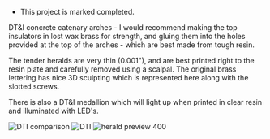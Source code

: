 * This project is marked completed.

DT&I concrete catenary arches - I would recommend making the top insulators in lost wax brass for strength, and gluing them into the holes provided at the top of the arches - which are best made from tough resin.

The tender heralds are very thin (0.001"), and are best printed right to the resin plate and carefully removed using a scalpal.  The original brass lettering has nice 3D sculpting which is represented here along with the slotted screws.

There is also a DT&I medallion which will light up when printed in clear resin and illuminated with LED's.

![DTI comparison](https://github.com/user-attachments/assets/7095efec-fd0d-4b18-a2bf-0a392677901b)
![DTI](https://github.com/user-attachments/assets/c6c904e0-4a2e-4e6d-8767-eff4324b06cf)
![herald preview 400](https://github.com/user-attachments/assets/09454ac3-ce0c-4afb-b0cc-de397744c278)

